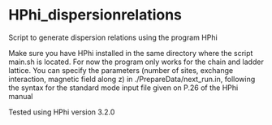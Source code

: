 # HPhi_dispersionrelations
Script to generate dispersion relations using the program HPhi

Make sure you have HPhi installed in the same directory where the script main.sh is located. 
For now the program only works for the chain and ladder lattice. You can specify the parameters (number of sites, exchange interaction, magnetic field along z) in ./PrepareData/next_run.in, following the syntax for the standard mode input file given on P.26 of the HPhi manual

Tested using HPhi version 3.2.0
